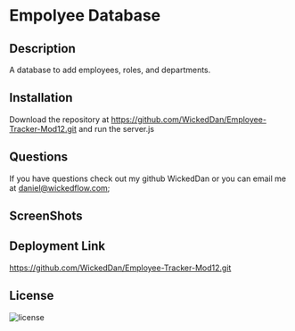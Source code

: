 
# Empolyee Database
## Description
A database to add employees, roles, and departments.
## Installation
Download the repository at https://github.com/WickedDan/Employee-Tracker-Mod12.git and run the server.js
## Questions 
If you have questions check out my github WickedDan or you can email me at daniel@wickedflow.com;
## ScreenShots

## Deployment Link
https://github.com/WickedDan/Employee-Tracker-Mod12.git
## License
![license](https://img.shields.io/badge/MIT-License-blue)
            